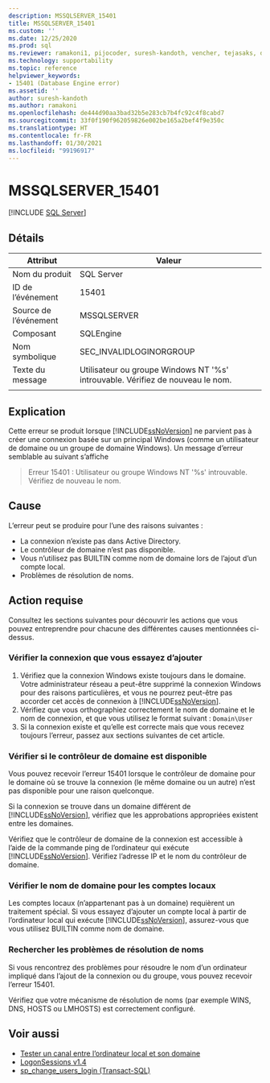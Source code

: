 ```yaml
---
description: MSSQLSERVER_15401
title: MSSQLSERVER_15401
ms.custom: ''
ms.date: 12/25/2020
ms.prod: sql
ms.reviewer: ramakoni1, pijocoder, suresh-kandoth, vencher, tejasaks, docast
ms.technology: supportability
ms.topic: reference
helpviewer_keywords:
- 15401 (Database Engine error)
ms.assetid: ''
author: suresh-kandoth
ms.author: ramakoni
ms.openlocfilehash: de444d90aa3bad32b5e283cb7b4fc92c4f8cabd7
ms.sourcegitcommit: 33f0f190f962059826e002be165a2bef4f9e350c
ms.translationtype: HT
ms.contentlocale: fr-FR
ms.lasthandoff: 01/30/2021
ms.locfileid: "99196917"
---
```

# <a name="mssqlserver_15401"></a>MSSQLSERVER_15401
 [!INCLUDE [SQL Server](../../includes/applies-to-version/sqlserver.md)]

## <a name="details"></a>Détails

|Attribut|Valeur|
|---|---|
|Nom du produit|SQL Server|
|ID de l’événement|15401|
|Source de l’événement|MSSQLSERVER|
|Composant|SQLEngine|
|Nom symbolique|SEC_INVALIDLOGINORGROUP|
|Texte du message|Utilisateur ou groupe Windows NT '%s' introuvable. Vérifiez de nouveau le nom.|
||

## <a name="explanation"></a>Explication

Cette erreur se produit lorsque [!INCLUDE[ssNoVersion](../../includes/ssnoversion-md.md)] ne parvient pas à créer une connexion basée sur un principal Windows (comme un utilisateur de domaine ou un groupe de domaine Windows). Un message d’erreur semblable au suivant s’affiche

> Erreur 15401 : Utilisateur ou groupe Windows NT '%s' introuvable. Vérifiez de nouveau le nom.

## <a name="cause"></a>Cause

L’erreur peut se produire pour l’une des raisons suivantes :

- La connexion n’existe pas dans Active Directory.
- Le contrôleur de domaine n’est pas disponible.
- Vous n’utilisez pas BUILTIN comme nom de domaine lors de l’ajout d’un compte local.
- Problèmes de résolution de noms.

## <a name="user-action"></a>Action requise

Consultez les sections suivantes pour découvrir les actions que vous pouvez entreprendre pour chacune des différentes causes mentionnées ci-dessus.

### <a name="verify-the-login-you-are-trying-to-add"></a>Vérifier la connexion que vous essayez d’ajouter

1. Vérifiez que la connexion Windows existe toujours dans le domaine. Votre administrateur réseau a peut-être supprimé la connexion Windows pour des raisons particulières, et vous ne pourrez peut-être pas accorder cet accès de connexion à [!INCLUDE[ssNoVersion](../../includes/ssnoversion-md.md)].
1. Vérifiez que vous orthographiez correctement le nom de domaine et le nom de connexion, et que vous utilisez le format suivant : `Domain\User`
1. Si la connexion existe et qu’elle est correcte mais que vous recevez toujours l’erreur, passez aux sections suivantes de cet article.

### <a name="verify-if-the-domain-controller-is-available"></a>Vérifier si le contrôleur de domaine est disponible

Vous pouvez recevoir l’erreur 15401 lorsque le contrôleur de domaine pour le domaine où se trouve la connexion (le même domaine ou un autre) n’est pas disponible pour une raison quelconque.

Si la connexion se trouve dans un domaine différent de [!INCLUDE[ssNoVersion](../../includes/ssnoversion-md.md)], vérifiez que les approbations appropriées existent entre les domaines.

Vérifiez que le contrôleur de domaine de la connexion est accessible à l’aide de la commande ping de l’ordinateur qui exécute [!INCLUDE[ssNoVersion](../../includes/ssnoversion-md.md)]. Vérifiez l’adresse IP et le nom du contrôleur de domaine.

### <a name="verify-the-domain-name-for-local-accounts"></a>Vérifier le nom de domaine pour les comptes locaux

Les comptes locaux (n’appartenant pas à un domaine) requièrent un traitement spécial. Si vous essayez d’ajouter un compte local à partir de l’ordinateur local qui exécute [!INCLUDE[ssNoVersion](../../includes/ssnoversion-md.md)], assurez-vous que vous utilisez BUILTIN comme nom de domaine.

### <a name="check-for-name-resolution-issues"></a>Rechercher les problèmes de résolution de noms

Si vous rencontrez des problèmes pour résoudre le nom d’un ordinateur impliqué dans l’ajout de la connexion ou du groupe, vous pouvez recevoir l’erreur 15401.

Vérifiez que votre mécanisme de résolution de noms (par exemple WINS, DNS, HOSTS ou LMHOSTS) est correctement configuré.

## <a name="see-also"></a>Voir aussi

- [Tester un canal entre l’ordinateur local et son domaine](/powershell/module/microsoft.powershell.management/test-computersecurechannel#example-1--test-a-channel-between-the-local-computer-and-its-domain)
- [LogonSessions v1.4](/sysinternals/downloads/logonsessions)
- [sp_change_users_login (Transact-SQL)](../system-stored-procedures/sp-change-users-login-transact-sql.md)